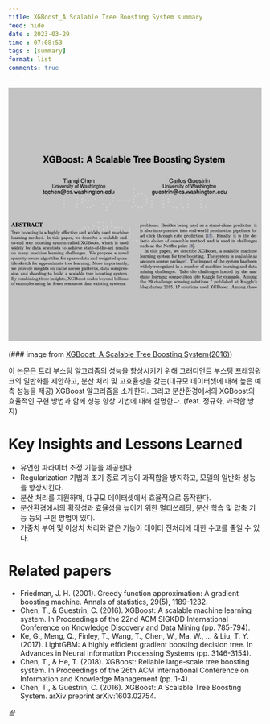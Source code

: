 ```yaml
---
title: XGBoost_A Scalable Tree Boosting System summary
feed: hide
date : 2023-03-29
time : 07:08:53
tags : [summary]
format: list
comments: true
---
```


![](/attachments/Screenshot_2023-03-29_at_70833_AM_watermarked.jpeg)

(\### image from [XGBoost: A Scalable Tree Boosting System(2016)](https://arxiv.org/abs/1603.02754))

이 논문은 트리 부스팅 알고리즘의 성능을 향상시키기 위해 그래디언트 부스팅 프레임워크의 일반화를 제안하고, 분산 처리 및 고효율성을 갖는(대규모 데이터셋에 대해 높은 예측 성능을 제공) XGBoost 알고리즘을 소개한다. 그리고 분산환경에서의 XGBoost의 효율적인 구현 방법과 함께 성능 향상 기법에 대해 설명한다. (feat. 정규화, 과적합 방지)

# Key Insights and Lessons Learned
- 유연한 파라미터 조정 기능을 제공한다.
- Regularization 기법과 조기 종료 기능이 과적합을 방지하고, 모델의 일반화 성능을 향상시킨다.
- 분산 처리를 지원하며, 대규모 데이터셋에서 효율적으로 동작한다.
- 분산환경에서의 확장성과 효율성을 높이기 위한 멀티쓰레딩, 분산 학습 및 압축 기능 등의 구현 방법이 있다.
- 가중치 부여 및 이상치 처리와 같은 기능이 데이터 전처리에 대한 수고를 줄일 수 있다.

# Related papers
- Friedman, J. H. (2001). Greedy function approximation: A gradient boosting machine. Annals of statistics, 29(5), 1189-1232.
- Chen, T., & Guestrin, C. (2016). XGBoost: A scalable machine learning system. In Proceedings of the 22nd ACM SIGKDD International Conference on Knowledge Discovery and Data Mining (pp. 785-794).
- Ke, G., Meng, Q., Finley, T., Wang, T., Chen, W., Ma, W., ... & Liu, T. Y. (2017). LightGBM: A highly efficient gradient boosting decision tree. In Advances in Neural Information Processing Systems (pp. 3146-3154).
- Chen, T., & He, T. (2018). XGBoost: Reliable large-scale tree boosting system. In Proceedings of the 26th ACM International Conference on Information and Knowledge Management (pp. 1-4).
- Chen, T., & Guestrin, C. (2016). XGBoost: A Scalable Tree Boosting System. arXiv preprint arXiv:1603.02754.

_끝_